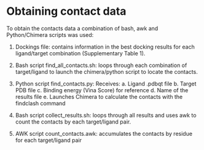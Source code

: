 # Obtaining contact data

To obtain the contacts data a combination of bash, awk and Python/Chimera scripts was used:
 
1.	Dockings file: contains information in the best docking results for each ligand/target combination (Supplementary Table 1).
2.	Bash script find_all_contacts.sh: loops through each combination of target/ligand to launch the chimera/python script to locate the contacts.
3.	Python script find_contacts.py: Receives:
	a.	Ligand .pdbqt file
	b.	Target PDB file
	c.	Binding energy (Vina Score) for reference
	d.	Name of the results file
	e. 	Launches Chimera to calculate the contacts with the findclash command

4.	Bash script collect_results.sh: loops through all results and uses awk to count the contacts by each target/ligand pair.
5.	AWK script count_contacts.awk: accumulates the contacts by residue for each target/ligand pair

